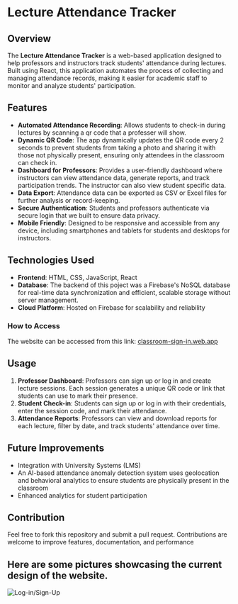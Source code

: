 # Lecture Attendance Tracker

## Overview

The **Lecture Attendance Tracker** is a web-based application designed to help professors and instructors track students' attendance during lectures. Built using React, this application automates the process of collecting and managing attendance records, making it easier for academic staff to monitor and analyze students' participation. 

## Features

- **Automated Attendance Recording**: Allows students to check-in during lectures by scanning a qr code that a professer will show.
- **Dynamic QR Code**: The app dynamically updates the QR code every 2 seconds to prevent students from taking a photo and sharing it with those not physically present, ensuring only attendees in the classroom can check in.
- **Dashboard for Professors**: Provides a user-friendly dashboard where instructors can view attendance data, generate reports, and track participation trends. The instructor can also view student specific data.
- **Data Export**: Attendance data can be exported as CSV or Excel files for further analysis or record-keeping.
- **Secure Authentication**: Students and professors authenticate via secure login that we built to ensure data privacy.
- **Mobile Friendly**: Designed to be responsive and accessible from any device, including smartphones and tablets for students and desktops for instructors.

## Technologies Used

- **Frontend**: HTML, CSS, JavaScript, React
- **Database**: The backend of this poject was a Firebase's NoSQL database for real-time data synchronization and efficient, scalable storage without server management.
- **Cloud Platform**: Hosted on Firebase for scalability and reliability

### How to Access
The website can be accessed from this link: [classroom-sign-in.web.app](https://classroom-sign-in.web.app)

## Usage

1. **Professor Dashboard**: Professors can sign up or log in and create lecture sessions. Each session generates a unique QR code or link that students can use to mark their presence.
2. **Student Check-in**: Students can sign up or log in with their credentials, enter the session code, and mark their attendance.
3. **Attendance Reports**: Professors can view and download reports for each lecture, filter by date, and track students' attendance over time.

## Future Improvements

- Integration with University Systems (LMS)
- An AI-based attendance anomaly detection system uses geolocation and behavioral analytics to ensure students are physically present in the classroom
- Enhanced analytics for student participation

## Contribution

Feel free to fork this repository and submit a pull request. Contributions are welcome to improve features, documentation, and performance

## Here are some pictures showcasing the current design of the website.

![Log-in/Sign-Up](https://imgur.com/ffTZTTp)




